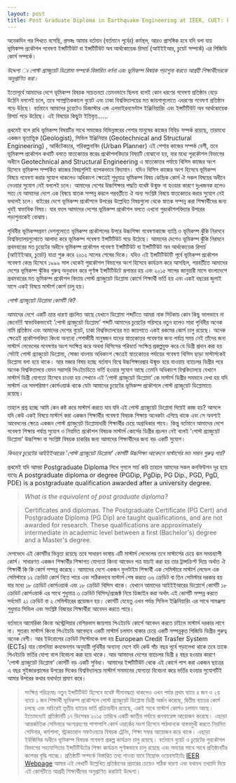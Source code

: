 ```yaml
---
layout: post
title: Post Graduate Diploma in Earthquake Engineering at IEER, CUET: Future Prospective 
---
```


অনেকদিন পর লিখতে বসেছি, প্রসঙ্গঃ আমার বর্তমান (বর্তমানে পূর্বের) কর্মস্থল, আরও প্রাসঙ্গিক হবে যদি বলা যায়  ভূমিকম্প প্রকৌশল গবেষণা ইন্সটিটিউট বা ইন্সটিটিউট অব আর্থকোয়েক রিসার্চ (আইইইআর, চুয়েট সম্পর্কে) এর পিজিডি কোর্স সম্পর্কে।

*উদ্দেশ্য ঃ পোস্ট গ্র্যাজুয়েট ডিপ্লোমা সম্পর্কে বিস্তারিত বর্ণনা এবং ভূমিকম্প বিষয়ক পড়াশুনা করতে আগ্রহী শিক্ষার্থীদেরকে অনুপ্রাণিত করা।*

ইতোপূর্বে আমাদের দেশে ভূমিকম্প বিষয়ক সচেতনতা তেমনভাবে ছিলনা বলেই কোন ধরণের গবেষণা প্রতিষ্ঠান বেড়ে উঠেনি বললেই চলে, তবে সাম্প্রতিককালে বুয়েট এবং ঢাকা বিশ্ববিদ্যালয়ের মত জায়গাগুলোতে এধরণের গবেষণা প্রতিষ্ঠান গড়ে উঠছে। বর্তমানে আমাদের চুয়েটেও ডিজাস্টার এন্ড এনভাইরনমেন্টাল ইঞ্জিনিয়ারিং এবং ইন্সটিটিউট অব আর্থকোয়েক রিসার্চ গড়ে উঠেছে। এই বিষয়ের কিছুটা ইতিবৃত্ত……

প্রথমেই বলে রাখি ভূমিকম্প বিষয়টির সাথে সমাজের বিভিন্নস্তরের পেশার মানুষের কাজের নিবিড় সম্পর্ক রয়েছে, তারমধ্যে  একজন ভূতাত্ত্বিক (Geologist), সিভিল ইঞ্জিনিয়ার (Geotechnical and Structural Engineering) , আর্কিটেকচার, পরিকল্পনাবিদ (Urban Planner) এই পেশার কাজের সম্পর্ক বেশী, তবে ভূমিকম্প প্রকৌশল কথাটি বলতে স্নাতকোত্তর স্তরের প্রকৌশলবিদ্যার বিষয়টি বোঝানো হয়, যার মধ্যে পুরকৌশল বিভাগের অধীনে Geotechnical and Structural Engineering এ স্নাতকোত্তর পর্যায়ে থিসিস কাজের অংশ হিসেবে ভূমিকম্প সম্পর্কিত কাজের বিষয়গুলিই ব্যাপকভাবে বিদ্যমান। যদিও থিসিস কাজের অংশ হিসেবে ভূমিকম্প বিষয়ে গবেষণা করার সুযোগ থাকলেও অধিকাংশ ক্ষেত্রেই শুধুমাত্র ভূমিকম্প বিষয় কেন্দ্রিক কোর্স ঐ সকল বিষয়ের অধীনে নেওয়ার সুযোগ নেই বললেই চলে। আমাদের দেশের উচ্চশিক্ষার পদ্ধতি যথেষ্ট উন্মুক্ত না হওয়ার কারণে দুঃখজনক হলেও সত্য যে আমাদের দেশে এক বিষয়ে স্নাতক সম্পন্ন করলে পরবর্তীতে ঐ অন্য সংশ্লিষ্ট বিষয়ে স্নাতকোত্তর করার সুযোগ নেই বললেই চলে। বাইরের দেশে ভূমিকম্প প্রকৌশলে উপরের উল্লেখিত বিষয়গুলো থেকে স্নাতক সম্পন্ন করা শিক্ষার্থীদের জন্য খুবই স্বাভাবিক বিষয়। যার ফলে আমাদের দেশের ভূমিকম্প প্রকৌশল বলতে এখনো পুরকৌশলবিদ্যার উপরের পড়াশুনাকেই বোঝায়।  

পৃথিবীর ভূমিকম্পপ্রবণ দেশগুলোতে ভূমিকম্প প্রকৌশলের উপরে  উচ্চশিক্ষা গবেষণাকাজে ব্যাপ্তি ও ভূমিকম্প ঝুঁকি নিরসনে বিশ্ববিদ্যালয়গুলোতে  আলাদা করে ভূমিকম্প গবেষণা ইন্সটিটিউট গড়ে উঠেছে। আমাদের দেশেও ভূমিকম্প ঝুঁকি নিরসনে প্রথমবারের মত চুয়েটের অধীনে ভূমিকম্প প্রকৌশল গবেষণা ইন্সটিটিউট বা ইন্সটিটিউট অব আর্থকোয়েক রিসার্চ (আইইইআর, চুয়েট) যাত্রা শুরু করে ২০১২ সালের শেষের দিকে। যদিও এই ইন্সটিটিউটটি পূর্বে ভূমিকম্প প্রকৌশল গবেষণা কেন্দ্র হিসেবে ১৯৯৯ সাল থেকেই পুরকৌশল বিভাগের অংশ হিসেবে কার্যক্রম করে আসছিল, পরবর্তীতে আমাদের দেশের ভূমিকম্প ঝুঁকির গুরুত্ব অনুধাবন করে পূর্ণাঙ্গ ইন্সটিটিউটে রূপান্তর হয় এবং ২০১৫ সালের জানুয়ারী মাসে বাংলাদেশে প্রথমবারের মত ভূমিকম্প প্রকৌশল বিদ্যায় পোস্ট গ্র্যাজুয়েট ডিপ্লোমা কোর্সে শিক্ষার্থী ভর্তি হয় এবং একই বছরের জুলাই মাসে একই বিষয়ে মাস্টার্স কোর্স চালু হয়। 

*পোস্ট গ্র্যাজুয়েট ডিপ্লোমা কোর্সটি কি?*

আমাদের দেশে একটি ভ্রান্ত ধারণা প্রচলিত আছে যেখানে ডিপ্লোমা শব্দটিতে আমরা নাক সিটকায় কোন কিছু ভালভাবে না জেনে!!! স্বাভাবিকভাবেই ‘পোস্ট গ্র্যাজুয়েট ডিপ্লোমা’ শব্দটি আমাদের চুয়েটের পরিসরে নতুন হলেও সারা পৃথিবীর অনেক নামি প্রতিষ্ঠান এবং আমাদের দেশের বুয়েট, ঢাকা বিশ্ববিদ্যালয়ের মত জায়গাতে একই রকমের কোর্স চালু রয়েছে। অনেক ক্ষেত্রেই প্রকৌশলবিদ্যা কিংবা অন্যান্য পেশাজীবী মানুষজন যাদের স্নাতকোত্তর গবেষণার জন্য পর্যাপ্ত সময় নেই তাঁদের জন্য মাস্টার্স লেভেলের গবেষণার অংশ সংক্ষিপ্ত করে অথবা থিসিসের পরিবর্তে সংক্ষিপ্ত প্রকল্পযুক্ত করে যে ডিগ্রী প্রদান করা হয় সেটাই পোস্ট গ্র্যাজুয়েট ডিপ্লোমা, সোজা বাংলায় অধিকাংশ ক্ষেত্রেই স্নাতকোত্তর পর্যায়ের গবেষণা থিসিস ছাড়া মাস্টার্সকেই ডিপ্লোমা বলা হয়ে থাকে। আর মজার বিষয় হচ্ছে বর্তমান বিশ্বে উচ্চশিক্ষারদ্বার উন্মুক্ত হয়ে যাওয়ায় ব্যাচেলর ডিগ্রীর পরে অনেক বিশ্ববিদ্যালয়ে যেমন সরাসরি পিএইচডিতে ভর্তি হওয়ার সুযোগ আছে তেমনি অধিকাংশ বিশ্ববিদ্যালয়ে যেখানে মাস্টার্স ডিগ্রী যোগ্যতা হিসেবে চাওয়া হয় সেখানে এই ‘পোস্ট গ্র্যাজুয়েট ডিপ্লোমা’ কে মাস্টার্স ডিগ্রীর সমমানে দেখা হয় যদি মাস্টার্স এর সমপরিমাণ কোর্সওয়ার্ক থাকে যেটা আমাদের চুয়েটের ভূমিকম্প প্রকৌশলে পোস্ট গ্র্যাজুয়েট ডিপ্লোমাতে রয়েছে। 

তাহলে প্রশ্ন হচ্ছে আমি কেন কষ্ট করে মাস্টার্স করতে যাব যদি এই পোস্ট গ্র্যাজুয়েট ডিপ্লোমা দিয়েই কাজ হয়? আসলে যদি কেউ একই বিষয়ে মাস্টার্স করা একজন শিক্ষার্থীর গবেষণা বিষয়ক শিক্ষায় অনেকটা এগিয়ে থাকে এবং সে অবশ্যই আবেদনের ক্ষেত্রে একজন পোস্ট গ্র্যাজুয়েট ডিপ্লোমাধারী শিক্ষার্থীর চেয়ে অগ্রাধিকার পাবে। কিন্তু বর্তমানে আমাদের দেশে গবেষণা শিক্ষায় পর্যাপ্ত সুযোগ ও নিয়মিত প্রকৌশল বিষয়ক মাস্টার্স কোর্সের ডিগ্রীর প্রচলন নেই বলেই 'পোস্ট গ্র্যাজুয়েট ডিপ্লোমা’ উচ্চশিক্ষা বা সংশ্লিষ্ট বিষয়ক চাকরির জন্য আমাদের শিক্ষার্থীদের  জন্য বড় একটি সুযোগ। 

*কিভাবে চুয়েটের আইইইআরের  'পোস্ট গ্র্যাজুয়েট ডিপ্লোমা’ কোর্সটি উচ্চশিক্ষা আবেদনে মাস্টার্সের মত সমান গুরুত্ব পায়?*

প্রথমেই যদি আমরা Postgraduate Diploma লিখে গুগলে সার্চ করি তাহলে আমদের সকল কনফিউশন দূর হয়ে যাবেঃ
A postgraduate diploma or degree (PGDip, PgDip, PG Dip., PGD, PgD, PDE) is a postgraduate qualification awarded after a university degree.

>*What is the equivalent of post graduate diploma?*

>Certificates and diplomas. The Postgraduate Certificate (PG Cert) and Postgraduate Diploma (PG Dip) are taught qualifications, and are not awarded for research. These qualifications are approximately intermediate in academic level between a first (Bachelor's) degree and a Master's degree.

দেশভেদে এই কোর্সটির ভিন্নতা রয়েছে তবে সাধারণ ভাষায় এটি মাস্টার্স লেভেলের তবে মাস্টার্সের চেয়ে কম সময়ব্যাপী কোর্স। সাধারণত একজন শিক্ষার্থীর শিক্ষাগত যোগ্যতা কিংবা আবেদন পত্র যাচাই করা হয় তার ট্রান্সক্রিপ্ট দিয়ে অর্থাত ঐ শিক্ষার্থী কি কি কোর্স সম্পন্ন করেছে। আমাদের দেশে একজন ফুলটাইম শিক্ষার্থী এক সেমিস্টারে মাস্টার্স লেভেল এক সেমিস্টারে ১২ ক্রেডিট কোর্স নিতে পারে এবং সঠিকভাবে মাস্টার্স শেষ করতে ৩৬ ক্রেডিট বা তিন সেমিস্টার দরকার হয় যার মধ্যে ১৮ ক্রেডিট কোর্সওয়ার্ক এবং ১৮ ক্রেডিট থিসিস থাকে। যেখানে আমাদের আইইইআরের ডিপ্লোর্সে কোর্সটি ১৮ ক্রেডিট কোর্সওয়ার্ক এর সাথে  শুধুমাত্র ৩ ক্রেডিট থিসিস/প্রজেক্ট  নিয়ে ডিজাইন করা অর্থাৎ এই কোর্সটি সম্পন্ন করতে সর্বমোট ২১ ক্রেডিট বা ২ সেমিস্টারের প্রয়োজন হয়। কোর্সটি যেহেতু এখন পর্যন্ত সিভিল ইঞ্জিনিয়ারিং এর সাথে সামঞ্জস্য শুধুমাত্র সিভিল এবং সংশ্লিষ্ট বিষয়ের শিক্ষার্থীরা আবেদন করতে পারে। 

বর্তমানে আমেরিকা কিংবা অস্ট্রেলিয়ার বেশিরভাগ জায়গায় পিএইচডি কোর্সে আবেদন করতে চাইলে মাস্টার্স দরকার লাগে না। সুতরাং মাস্টার্স কিংবা পিএইচডি আবেদনে একটি মাস্টার্স চলমান থাকার চেয়ে একটি সম্পন্নকৃত পিজিডি ডিগ্রীর গুরুত্ব অনেক বেশী। আর ইউরোপের ক্রেডিট সিস্টেমকে বলা হয় European Credit Trasfer System (ECTs) যার বোলনিয়া কনভেনশন অনুযায়ী পৃথিবীর অন্যান্য দেশে যদি কেউ পাঁচ বছর পূর্বে পড়ালেখা থাকে তবে তাকে পিএইচডি ভর্তির যোগ্য বলে বিবেচনা করা হয়ে থাকে। আর আমাদের দেশের ব্যাচেলর ডিগ্রী ৪ বছর হওয়ার কারণে  'পোস্ট গ্র্যাজুয়েট ডিপ্লোমা’ কোর্সটি বড় একটি সুবিধা। আমাদের ইন্সটিটিউট থেকে এই কোর্সে পাশ করা একজন ছাত্রের এ বছর সুইজারল্যান্ডের উপরের দিকের বিশ্ববিদ্যালয়ে মাস্টার্স সমমানের যোগ্যতা বিবেচনা করে  ভর্তির হওয়ার সুযোগটিই আমার উপরের কথার যথার্থতা প্রমাণ করে।


>সংক্ষিপ্ত পরিক্রমাঃ নতুন ইন্সটিটিউট হিসেবে যথেষ্ট সীমাবদ্ধতা থাকলেও এখন পর্যন্ত প্রথম ব্যাচে ৪ জন ও ২য় ব্যাচে ১ জন শিক্ষার্থী ভূমিকম্প প্রকৌশলে পোস্ট গ্র্যাজুয়েট ডিপ্লোমা ডিগ্রী অর্জন করেছে, দ্বিতীয় ব্যাচের কোর্স চলছে এবং অচিরেই তৃতীয় ব্যাচের ভর্তি প্রক্রিয়াধীন রয়েছে, একই সাথে মাস্টার্স কোর্সও চলমান আছে। ইতোমধ্যেই প্রতিষ্ঠানটি ১৭ ডিসেম্বর ২০১৫ তারিখে একটি জাতীয় পর্যায়ে কনফারেন্স আয়োজন করেছে। এছাড়া আন্তর্জাতিক সেমিনারে অংশগ্রহণের পাশাপাশি কোর্স ওয়ার্কের অংশ হিসেবে পাঠদানকে বাস্তবমুখী করতে নিয়মিত সেমিনার, কর্মশালা, স্ট্রাকচারাল সফটওয়্যার বিষয়ক ট্রেনিং, শিক্ষা সফর আয়োজন করে থাকে। এছাড়া ইউজিসির অধীনে ভূমিকম্প বিষয়ক গবেষণা প্রকল্প কার্যক্রম চালু রয়েছে। বর্তমানে বুয়েট ও চুয়েটের পুরকৌশল বিভাগের সহযোগিতায় ইন্সটিটিউটের শিক্ষা কার্যক্রম পূর্ণাঙ্গভাবে চালু রয়েছে এবং সময়ের সাথে সাথে প্রতিষ্ঠানটির কলেবর বৃদ্ধি পাচ্ছে। প্রতিষ্ঠাটি সম্পর্কে বিস্তারিত তথ্য পাওয়া যাবে নিম্নোক্ত ওয়েবসাইটেঃ
[IEER Webpage](http://www.cuet.ac.bd/ieer/)
আমার এই লেখাটি উল্লেখিত প্রতিষ্ঠানের প্রচারের চেয়েও সঠিক ধারণা এবং যথাযথ তথ্যাদি দিয়ে এই কোর্সটিতে আগ্রহী শিক্ষার্থীদের অনুপ্রাণিত করাটাই উদ্দেশ্য।
